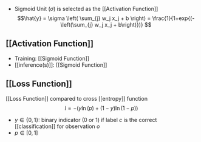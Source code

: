 - Sigmoid Unit ($\sigma$) is selected as the [[Activation Function]]
$$\hat{y} = \sigma \left( \sum_{j} w_j x_j + b \right)
= \frac{1}{1+exp{(-\left(\sum_{j} w_j x_j + b\right)})}
$$
## [[Activation Function]] 
- Training: [[Sigmoid Function]]
- [[inference(s)]]: [[Sigmoid Function]]
## [[Loss Function]]
[[Loss Function]] compared to cross [[entropy]] function
$$l = -(y \ln(p) + (1 - y) \ln(1 - p))$$
- $y\in \{0,1\}$: binary indicator (0 or 1) if label $c$ is the correct [[classification]] for observation $o$
- $p \in [0,1]$ 